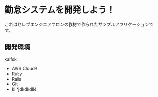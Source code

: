 # 勤怠システムを開発しよう！

これはセレブエンジニアサロンの教材で作られたサンプルアプリケーションです。

## 開発環境

kaifsk

* AWS Cloud9
* Ruby
* Rails
* Git
* kl
*jdkdkdlld